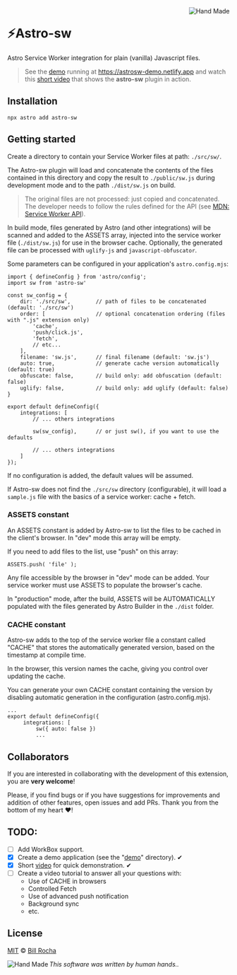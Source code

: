 <img align="right" src="https://billrocha.netlify.app/Handmade.png" alt="Hand Made">

# ⚡Astro-sw
Astro Service Worker integration for plain (vanilla) Javascript files.

> See the [demo](https://github.com/pedra/astro-sw/tree/main/demo) running at https://astrosw-demo.netlify.app and watch this [short video](https://youtu.be/oOn-HDZxdY4) that shows the **astro-sw** plugin in action.

## Installation

```
npx astro add astro-sw
```

## Getting started
	
Create a directory to contain your Service Worker files at path: ```./src/sw/```.
	
The Astro-sw plugin will load and concatenate the contents of the files contained in this directory and copy the result to ```./public/sw.js``` during development mode and to the path ```./dist/sw.js``` on build.

> The original files are not processed: just copied and concatenated. The developer needs to follow the rules defined for the API (see [MDN: Service Worker API](https://developer.mozilla.org/en-US/docs/Web/API/Service_Worker_API)).

In build mode, files generated by Astro (and other integrations) will be scanned and added to the ASSETS array, injected into the service worker file (```./dist/sw.js```) for use in the browser cache. Optionally, the generated file can be processed with ```uglify-js``` and ```javascript-obfuscator```.
	
Some parameters can be configured in your application's ```astro.config.mjs```:
	
```
import { defineConfig } from 'astro/config';
import sw from 'astro-sw'
	
const sw_config = {
    dir: './src/sw',        // path of files to be concatenated (default: './src/sw')
    order: [                // optional concatenation ordering (files with ".js" extension only)
        'cache', 
        'push/click.js',
        'fetch',
        // etc... 
    ],	
    filename: 'sw.js',      // final filename (default: 'sw.js')
    auto: true,             // generate cache version automatically (default: true)
    obfuscate: false,       // build only: add obfuscation (default: false)
    uglify: false,          // build only: add uglify (default: false)
}

export default defineConfig({
    integrations: [
        // ... others integrations
			
        sw(sw_config),      // or just sw(), if you want to use the defaults
			
        // ... others integrations
    ]
});
```

If no configuration is added, the default values will be assumed.

If Astro-sw does not find the ```./src/sw``` directory (configurable), it will load a ```sample.js``` file with the basics of a service worker: cache + fetch.

### ASSETS constant
	
An ASSETS constant is added by Astro-sw to list the files to be cached in the client's browser. In "dev" mode this array will be empty.
	
If you need to add files to the list, use "push" on this array:
	
```ASSETS.push( 'file' );```
	
Any file accessible by the browser in "dev" mode can be added. Your service worker must use ASSETS to populate the browser's cache.
	
In "production" mode, after the build, ASSETS will be AUTOMATICALLY populated with the files generated by Astro Builder in the ```./dist``` folder.

### CACHE constant

Astro-sw adds to the top of the service worker file a constant called "CACHE" that stores the automatically generated version, based on the timestamp at compile time.

In the browser, this version names the cache, giving you control over updating the cache.

You can generate your own CACHE constant containing the version by disabling automatic generation in the configuration (astro.config.mjs).

```
...
export default defineConfig({
     integrations: [
         sw({ auto: false })
         ...
```

## Collaborators

If you are interested in collaborating with the development of this extension, you are **very welcome**!

Please, if you find bugs or if you have suggestions for improvements and addition of other features, open issues and add PRs. Thank you from the bottom of my heart ❤!

## TODO:

- [ ] Add WorkBox support.
- [x] Create a demo application (see the "[demo](https://github.com/pedra/astro-sw/tree/main/demo)" directory). ✔
- [x] Short [video](https://youtu.be/oOn-HDZxdY4) for quick demonstration. ✔
- [ ] Create a video tutorial to answer all your questions with:
	- Use of CACHE in browsers
	- Controlled Fetch
	- Use of advanced push notification
	- Background sync
	- etc.

## License

[MIT](https://mit-license.org) © [Bill Rocha](https://billrocha.netlify.com)

_This software was written by human hands.._ <img align="left" src="https://billrocha.netlify.app/handmade_32.png" alt="Hand Made">

